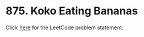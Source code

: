 # 875. Koko Eating Bananas

Click [here](https://leetcode.com/problems/koko-eating-bananas/description/)
for the LeetCode problem statement.
